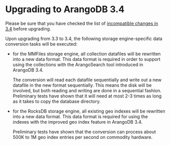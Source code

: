 Upgrading to ArangoDB 3.4
=========================

Please be sure that you have checked the list of
[incompatible changes in 3.4](../../ReleaseNotes/UpgradingChanges34.md)
before upgrading.

Upon upgrading from 3.3 to 3.4, the following storage engine-specific data conversion tasks
will be executed:

- for the MMFiles storage engine, all collection datafiles will be rewritten into a
  new data format. This data format is required in order to support using the collections
  with the ArangoSearch tool introduced in ArangoDB 3.4. 

  The conversion will read each datafile sequentially and write out a new datafile in the
  new format sequentially. This means the disk will be involved, but both reading and
  writing are done in a sequential fashion. Preliminary tests have shown that it will need 
  at most 2-3 times as long as it takes to copy the database directory.

- for the RocksDB storage engine, all existing geo indexes will be rewritten into a new 
  data format. This data format is required for using the indexes with the improved geo
  index feature in ArangoDB 3.4. 
  
  Preliminary tests have shown that the conversion can process about 500K to 1M geo index 
  entries per second on commodity hardware.
